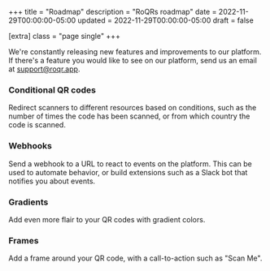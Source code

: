 +++
title = "Roadmap"
description = "RoQRs roadmap"
date = 2022-11-29T00:00:00-05:00
updated = 2022-11-29T00:00:00-05:00
draft = false

[extra]
class = "page single"
+++

We're constantly releasing new features and improvements to our platform. If there's a feature you would like to see on our platform, send us an email at [support@roqr.app](mailto:support@roqr.app).

### Conditional QR codes
Redirect scanners to different resources based on conditions, such as the number of times the code has been scanned, or from which country the code is scanned.

### Webhooks
Send a webhook to a URL to react to events on the platform. This can be used to automate behavior, or build extensions such as a Slack bot that notifies you about events.

### Gradients
Add even more flair to your QR codes with gradient colors.

### Frames
Add a frame around your QR code, with a call-to-action such as "Scan Me".
